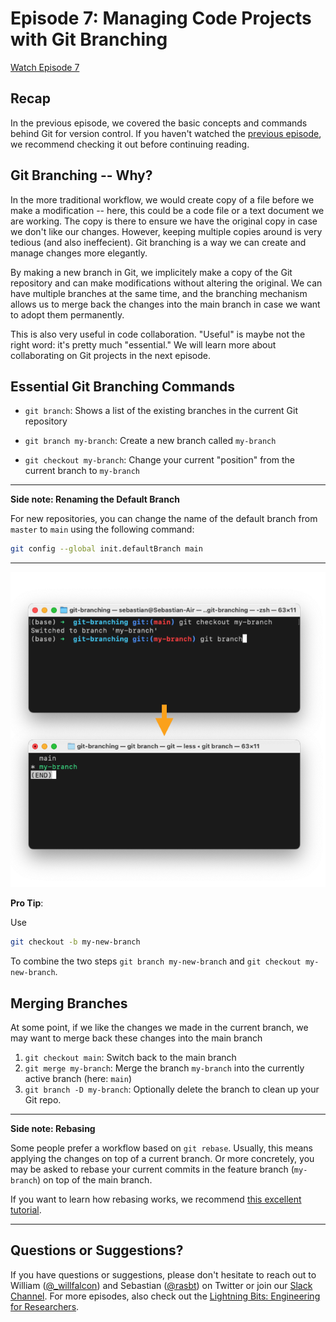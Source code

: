 # Episode 7: Managing Code Projects with Git Branching

[Watch Episode 7](https://youtu.be/tzJDZY1x31I)



## Recap

In the previous episode, we covered the basic concepts and commands behind Git for version control. If you haven't watched the [previous episode](../ep06-git-basics/Ep06-ShowNotes.md), we recommend checking it out before continuing reading. 



## Git Branching -- Why?

In the more traditional workflow, we would create copy of a file before we make a modification -- here, this could be a code file or a text document we are working. The copy is there to ensure we have the original copy in case we don't like our changes. However, keeping multiple copies around is very tedious (and also ineffecient). Git branching is a way we can create and manage changes more elegantly.

By making a new branch in Git, we implicitely make a copy of the Git repository and can make modifications without altering the original. We can have multiple branches at the same time, and the branching mechanism allows us to merge back the changes into the main branch in case we want to adopt them permanently.

This is also very useful in code collaboration. "Useful" is maybe not the right word: it's pretty much "essential." We will learn more about collaborating on Git projects in the next episode.



## Essential Git Branching Commands



- `git branch`: Shows a list of the existing branches in the current Git repository

- `git branch my-branch`: Create a new branch called `my-branch`
- `git checkout my-branch`: Change your current "position" from the current branch to `my-branch`



---

**Side note: Renaming the Default Branch**

For new repositories, you can change the name of the default branch from `master` to `main` using the following command:

```bash
git config --global init.defaultBranch main
```



---



![](Ep07-ShowNotes_figures/branching-1.png)

**Pro Tip**:

Use 

```bash
git checkout -b my-new-branch
```

To combine the two steps `git branch my-new-branch` and `git checkout my-new-branch`.



## Merging Branches

At some point, if we like the changes we made in the current branch, we may want to merge back these changes into the main branch

1. `git checkout main`: Switch back to the main branch
2. `git merge my-branch`: Merge the branch `my-branch` into the currently active branch (here: `main`) 
3. `git branch -D my-branch`: Optionally delete the branch to clean up your Git repo. 



---

**Side note: Rebasing**

Some people prefer a workflow based on `git rebase`. Usually, this means applying the changes on top of a current branch. Or more concretely, you may be asked to rebase your current commits in the feature branch (`my-branch`) on top of the main branch. 

If you want to learn how rebasing works, we recommend [this excellent tutorial](https://www.atlassian.com/git/tutorials/rewriting-history/git-rebase).

---




## Questions or Suggestions?

If you have questions or suggestions, please don't hesitate to reach out to William ([@_willfalcon](https://twitter.com/_willfalcon)) and Sebastian ([@rasbt](https://twitter.com/rasbt)) on Twitter or join our [Slack Channel](https://pytorch-lightning.slack.com/archives/C03GS6MTCCQ). For more episodes, also check out the [Lightning Bits: Engineering for Researchers](http://pytorchlightning.ai/edu/engineering-class).

